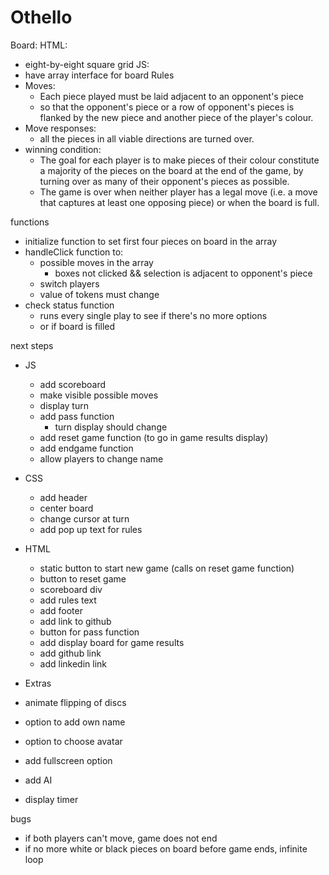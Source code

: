 # Othello

Board:
HTML:

- eight-by-eight square grid
  JS:
- have array interface for board
  Rules
- Moves:
  - Each piece played must be laid adjacent to an opponent's piece
  - so that the opponent's piece or a row of opponent's pieces is flanked by the new piece and another piece of the player's colour.
- Move responses:
  - all the pieces in all viable directions are turned over.
- winning condition:
  - The goal for each player is to make pieces of their colour constitute a majority of the pieces on the board at the end of the game, by turning over as many of their opponent's pieces as possible.
  - The game is over when neither player has a legal move (i.e. a move that captures at least one opposing piece) or when the board is full.

functions

- initialize function to set first four pieces on board in the array
- handleClick function to:
  - possible moves in the array
    - boxes not clicked && selection is adjacent to opponent's piece
  - switch players
  - value of tokens must change
- check status function
  - runs every single play to see if there's no more options
  - or if board is filled

next steps

- JS

  - add scoreboard
  - make visible possible moves
  - display turn
  - add pass function
    - turn display should change
  - add reset game function (to go in game results display)
  - add endgame function
  - allow players to change name

- CSS

  - add header
  - center board
  - change cursor at turn
  - add pop up text for rules

- HTML

  - static button to start new game (calls on reset game function)
  - button to reset game
  - scoreboard div
  - add rules text
  - add footer
  - add link to github
  - button for pass function
  - add display board for game results
  - add github link
  - add linkedin link

- Extras
- animate flipping of discs
- option to add own name
- option to choose avatar
- add fullscreen option
- add AI 
- display timer

bugs
- if both players can't move, game does not end 
- if no more white or black pieces on board before game ends, infinite loop 
